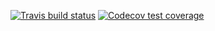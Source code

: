<!-- badges: start -->
[![Travis build status](https://travis-ci.com/KevinHu00/stat302proj2.svg?branch=master)](https://travis-ci.com/KevinHu00/stat302proj2)
[![Codecov test coverage](https://codecov.io/gh/KevinHu00/stat302proj2/branch/master/graph/badge.svg)](https://codecov.io/gh/KevinHu00/stat302proj2?branch=master)
<!-- badges: end -->
